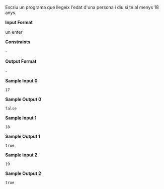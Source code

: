 Escriu un programa que llegeix l'edat d'una persona i diu si té al menys
18 anys.

**Input Format**

un enter

**Constraints**

\-

**Output Format**

\-

**Sample Input 0**

``` 
17
```

**Sample Output 0**

    false

**Sample Input 1**

``` 
18
```

**Sample Output 1**

    true

**Sample Input 2**

``` 
19
```

**Sample Output 2**

    true
